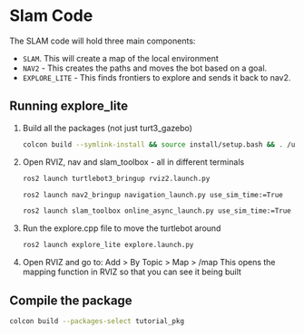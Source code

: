 # Slam Code
The SLAM code will hold three main components:
- `SLAM`. This will create a map of the local environment 
- `NAV2` - This creates the paths and moves the bot based on a goal.
- `EXPLORE_LITE` - This finds frontiers to explore and sends it back to nav2.

## Running explore_lite 
1) Build all the packages (not just turt3_gazebo)
   ```bash
   colcon build --symlink-install && source install/setup.bash && . /usr/share/gazebo/setup.sh && ros2 launch turt3_gazebo launch.launch.py
   ```
2) Open RVIZ, nav and slam_toolbox - all in different terminals
   ```bash
   ros2 launch turtlebot3_bringup rviz2.launch.py 
   ```
   ```bash
   ros2 launch nav2_bringup navigation_launch.py use_sim_time:=True
   ```
   ```bash
   ros2 launch slam_toolbox online_async_launch.py use_sim_time:=True
   ```
3) Run the explore.cpp file to move the turtlebot around
   ```bash
   ros2 launch explore_lite explore.launch.py
   ```
4) Open RVIZ and go to:  Add > By Topic > Map > /map
     This opens the mapping function in RVIZ so that you can see it being built                 

## Compile the package
```bash
colcon build --packages-select tutorial_pkg
```
